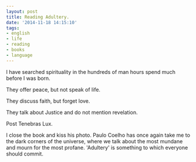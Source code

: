 ```yaml
---
layout: post
title: Reading Adultery.
date: '2014-11-18 14:15:10'
tags:
- english
- life
- reading
- books
- language
---
```


I have searched spirituality in the hundreds of man hours spend much before I was born.

They offer peace, but not speak of life.

They discuss faith, but forget love.

They talk about Justice and do not mention revelation.

Post Tenebras Lux.

I close the book and kiss his photo. Paulo Coelho﻿ has once again take me to the dark corners of the universe, where we talk about the most mundane and mourn for the most profane. 'Adultery' is something to which everyone should commit.